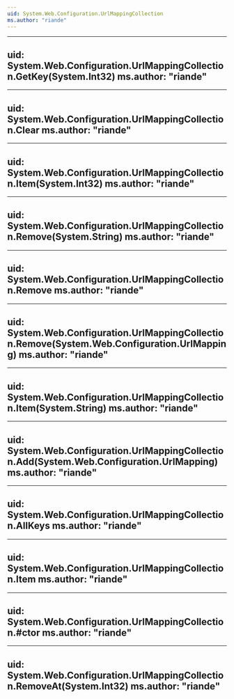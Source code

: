 ```yaml
---
uid: System.Web.Configuration.UrlMappingCollection
ms.author: "riande"
---
```


---
uid: System.Web.Configuration.UrlMappingCollection.GetKey(System.Int32)
ms.author: "riande"
---

---
uid: System.Web.Configuration.UrlMappingCollection.Clear
ms.author: "riande"
---

---
uid: System.Web.Configuration.UrlMappingCollection.Item(System.Int32)
ms.author: "riande"
---

---
uid: System.Web.Configuration.UrlMappingCollection.Remove(System.String)
ms.author: "riande"
---

---
uid: System.Web.Configuration.UrlMappingCollection.Remove
ms.author: "riande"
---

---
uid: System.Web.Configuration.UrlMappingCollection.Remove(System.Web.Configuration.UrlMapping)
ms.author: "riande"
---

---
uid: System.Web.Configuration.UrlMappingCollection.Item(System.String)
ms.author: "riande"
---

---
uid: System.Web.Configuration.UrlMappingCollection.Add(System.Web.Configuration.UrlMapping)
ms.author: "riande"
---

---
uid: System.Web.Configuration.UrlMappingCollection.AllKeys
ms.author: "riande"
---

---
uid: System.Web.Configuration.UrlMappingCollection.Item
ms.author: "riande"
---

---
uid: System.Web.Configuration.UrlMappingCollection.#ctor
ms.author: "riande"
---

---
uid: System.Web.Configuration.UrlMappingCollection.RemoveAt(System.Int32)
ms.author: "riande"
---
